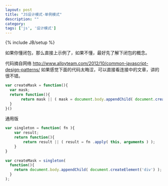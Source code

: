 ```yaml
---
layout: post
title: "JS设计模式-单例模式"
description: ""
category: 
tags: ['js', '设计模式']
---
```

{% include JB/setup %}

如果你懂闭包，那么直接上示例了，如果不懂，最好先了解下闭包的概念。

代码摘自网络 http://www.alloyteam.com/2012/10/common-javascript-design-patterns/ 如果感觉下面的代码太晦涩，可以直接看连接中的文章，讲的很不错。

```js
var createMask = function(){
  var mask;
  return function(){
       return mask || ( mask = document.body.appendChild( document.createElement('div') ) )
  }
}()
```

<!--more-->
通用版

```js
var singleton = function( fn ){
    var result;
    return function(){
        return result || ( result = fn .apply( this, arguments ) );
    }
}
 
var createMask = singleton(
  function(){
    return document.body.appendChild( document.createElement('div') );
  }
);

```
